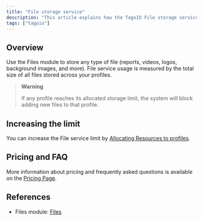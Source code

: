 ```yaml
---
title: "File storage service"
description: "This article explains how the TagoIO File storage service is measured and how storage limits affect profiles, plus where to increase limits and find pricing/FAQ information."
tags: ["tagoio"]
---
```


## Overview
Use the Files module to store any type of file (reports, videos, logos, background images, and more). File service usage is measured by the total size of all files stored across your profiles.

> **Warning**
>
> If any profile reaches its allocated storage limit, the system will block adding new files to that profile.

## Increasing the limit
You can increase the File service limit by [Allocating Resources to profiles](../services/allocating-services-to-profiles).

## Pricing and FAQ
More information about pricing and frequently asked questions is available on the [Pricing Page](https://tago.io/pricing).

## References
- Files module: [Files](../files)